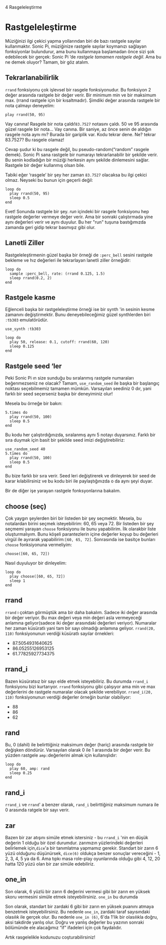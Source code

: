 4 Rasgeleleştirme

# Rastgeleleştirme

Müziğinizi ilgi çekici yapma yollarından biri de bazı rastgele sayılar
kullanmaktır. Sonic Pi, müziğinize rastgele sayılar koymanızı sağlayan
fonksiyonlar bulundurur, ama bunu kullanmaya başlamadan önce sizi şok
edebilecek bir gerçek: Sonic Pi ’de *rastgele tamamen rastgele değil*.
Ama bu ne demek oluyor? Tamam, bir göz atalım.

## Tekrarlanabilirlik

`rrand` fonksiyonu çok işlevsel bir rasgele fonksiyonudur. Bu fonksiyon
2 değer arasında rastgele bir değer verir. Bir minimum min ve bir
maksimum max. (rrand rastgele için bir kısaltmadır). Şimdiki değer
arasında rastgele bir nota çalmayı deneyelim:

```
play rrand(50, 95)
```

Vay canına! Rasgele bir nota çaldı!`83.7527` notasını çaldı. 50 ve 95
arasında güzel rasgele bir nota... Vay canına. Bir saniye, az önce
senin de aldığın rasgele nota aynı mı? Burada bir gariplik var. Kodu
tekrar dene. Ne? tekrar 83.7527? Bu rasgele olamaz!

Cevap şudur ki bu rasgele değil, bu pseudo-random(“random” rasgele
demek). Sonic Pi sana rastgele bir numarayı tekrarlanabilir bir şekilde
verir. Bu senin kodladığın bir müziği herkesin aynı şekilde dinlemesini
sağlar. Rastgele bir değer kullanmış olsan bile.

Tabiki eğer ‘rasgele’ bir şey her zaman `83.7527` olacaksa bu ilgi çekici
olmaz. Neyseki bu bunun için geçerli değil:

```
loop do
  play rrand(50, 95)
  sleep 0.5
end 
```

Evet! Sonunda rastgele bir şey. *run* içindeki bir rasgele fonksiyonu hep
rastgele değerler vermeye değer verir. Ama bir sonraki çalıştırmada
yine aynı değerleri verir ve aynı duyulur. Bu her "run" tuşuna
bastığımızda zamanda geri gidip tekrar basmışız gibi olur.

## Lanetli Ziller

Rastgeleleştirmenin güzel başka bir örneği de `:perc_bell` sesini rastgele
bekleme ve hız değerleri ile tekrarlayan lanetli ziller örneğidir:

```
loop do
  sample :perc_bell, rate: (rrand 0.125, 1.5)
  sleep rrand(0.2, 2)
end
```

## Rastgele kasme

Eğlenceli başka bir rastgeleleştirme örneği ise bir synth 'in
sesinin kesme zamanını değiştirmektir. Bunu deneyebileceğimiz
güzel synthlerden biri `:tb303` emulatörüdür.

```
use_synth :tb303

loop do
  play 50, release: 0.1, cutoff: rrand(60, 120)
  sleep 0.125
end
```

## Rastgele seed ‘ler

Peki Sonic Pi ın size sunduğu bu sıralanmış rastgele numaraları
beğenmezseniz ne olacak? Tamam, `use_random_seed` ile başka bir
başlangıç noktası seçebilmemiz tamamen mümkün. Varsayılan
seediniz 0 dır, yani farklı bir seed seçerseniz başka bir
deneyiminiz olur!

Mesela bu örneğe bir bakın:

```
5.times do
  play rrand(50, 100)
  sleep 0.5
end
```

Bu kodu her çalıştırdığınızda, sıralanmış aynı 5 notayı
duyarsınız. Farklı bir sıra duymak için basit bir şekilde
seed imizi değiştirebiliriz:

```
use_random_seed 40
5.times do
  play rrand(50, 100)
  sleep 0.5
end
```

Bu bize farklı bir sıra verir. Seed leri değiştirerek ve
dinleyerek bir seed de karar kılabilirsiniz ve bu kodu biri
ile paylaştığınızda o da aynı şeyi duyar.

Bir de diğer işe yarayan rastgele fonksyonlarına bakalım.


## choose     (seç)

Çok yaygın şeylerden biri bir listeden bir şey seçmektir. Mesela,
bu notalardan birini seçmek isteyebilirim: 60, 65 veya 72. Bir
listeden bir şey seçmemi yarayan `choose` fonksiyonu ile bunu
yapabilirim. İlk olarakbir liste oluşturmalıyım. Bunu köşeli
parantezlerin içine değerler koyup bu değerleri virgül ile
ayırarak yapabilirim:`[60, 65, 72]`. Sonrasında ise basitçe bunları
`choose` fonksiyonuna vermeliyim:

```
choose([60, 65, 72])
```

Nasıl duyuluyor bir dinleyelim:

```
loop do
  play choose([60, 65, 72])
  sleep 1
end
```

## rrand

`rrand` ı çoktan görmüştük ama bir daha bakalım. Sadece iki değer arasında
bir değer veriyor. Bu max değeri veya min değeri asla vermeyeceği
anlamına geliyor(sadece iki değer arasındaki değerleri veriyor).
Numaralar her zaman küsüratlı yani tam bir sayı olmadığı anlamına
geliyor. `rrand(20, 110)` fonksiyonunun verdiği küsüratlı sayılar
örnekleri:

* 87.5054931640625
* 86.05255126953125
* 61.77825927734375

## rrand_i

Bazen küsüratsız bir sayı elde etmek isteyebiliriz. Bu durumda
`rrand_i` fonksiyonu bizi kurtarıyor. `rrand` fonksiyonu gibi çalışıyor
ama min ve max değerlerini de rastgele numaralar olacak şekilde
verebiliyor. `rrand_i(20, 110)` fonksiyonunun verdiği değerler örneğin
bunlar olabiliyor:

* 88
* 86
* 62

## rand

Bu, 0 (dahil) ile belirttiğiniz maksimum değer (hariç) arasında
rastgele bir değişken döndürür. Varsayılan olarak 0 ile 1 arasında
bir değer verir. Bu yüzden rastgele `amp:`değerlerini almak için
kullanışlıdır:

```
loop do
  play 60, amp: rand
  sleep 0.25
end
```

## rand_i

`rrand_i` ve `rrand`' a benzer olarak, `rand_i` belirttiğiniz maksimum
numara ile 0 arasında ratgele bir sayı verir.

## zar

Bazen bir zar atışını simüle etmek istersiniz - bu `rrand_i` 'nin en
düşük değerin 1 olduğu bir özel durumdur. zarımızın yüzlerindeki değerleri
belirlemek için,`dice`'a bir tanımlatma yapmamız gerekir. Standart bir
zarın 6 yüzü olduğunu düşünürsek, `dice(6)` oldukça benzer sonuçlar
vereceğini - 1, 2, 3, 4, 5 ya da 6. Ama tıpkı masa role-play oyunlarında
olduğu gibi 4, 12, 20 hatta 120 yüzü olan bir zar simüle edebiliriz.

## one_in

Son olarak, 6 yüzlü bir zarın 6 değerini vermesi gibi bir zarın en
yüksek skoru vermesini simüle etmek isteyebilirsiniz. `one_in` bu durumda 

Son olarak, standart bir zardaki 6 gibi bir zarın en yüksek puanını
atmaya benzetmek isteyebilirsiniz. Bu nedenle `one_in`, zardaki taraf
sayısındaki olasılık ile gerçek olur. Bu nedenle `one_in (6)`, 6'da
1'lik bir olasılıkla doğru, aksi takdirde yanlış olur. Doğru ve yanlış
değerler bu yazının sonraki bölümünde ele alacağımız “if” ifadeleri
için çok faydalıdır.


Artık rasgelelikle kodunuzu coşturabilirsiniz!
